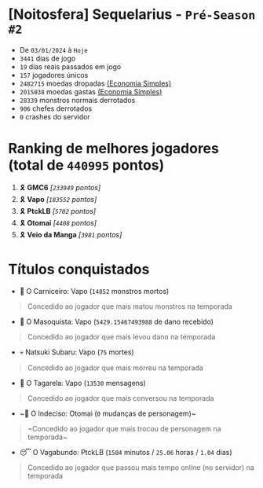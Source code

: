 # [Noitosfera] Sequelarius - `Pré-Season #2`
- De `03/01/2024` à `Hoje`
- `3441` dias de jogo
- `19` dias reais passados em jogo
- `157` jogadores únicos
- `2482715` moedas dropadas [(Economia Simples)](https://github.com/otomay/Economia-Simples)
- `2015038` moedas gastas [(Economia Simples)](https://github.com/otomay/Economia-Simples)
- `28339` monstros normais derrotados
- `906` chefes derrotados
- `0` crashes do servidor

# Ranking de melhores jogadores (total de `440995` pontos)
1. 🎗️ **GMC6** *[`233949` pontos]*
2. 🎗️ **Vapo** *[`183552` pontos]*
3. 🎗️ **PtckLB** *[`5702` pontos]*
4. 🎗️ **Otomai** *[`4408` pontos]*
5. 🎗️ **Veio da Manga** *[`3981` pontos]*

# Títulos conquistados
- 👹 O Carniceiro: Vapo (`14852` monstros mortos)
> Concedido ao jogador que mais matou monstros na temporada
- 🥵 O Masoquista: Vapo (`5429.15467493988` de dano recebido)
> Concedido ao jogador que mais levou dano na temporada
- 💀 Natsuki Subaru: Vapo (`75` mortes)
> Concedido ao jogador que mais morreu na temporada
- 🦜 O Tagarela: Vapo (`13530` mensagens)
> Concedido ao jogador que mais conversou na temporada
- ~🤔 O Indeciso: Otomai (`0` mudanças de personagem)~
> ~Concedido ao jogador que mais trocou de personagem na temporada~
- 😴 O Vagabundo: PtckLB (`1504` minutos / `25.06` horas / `1.04` dias)
> Concedido ao jogador que passou mais tempo online (no servidor) na temporada
